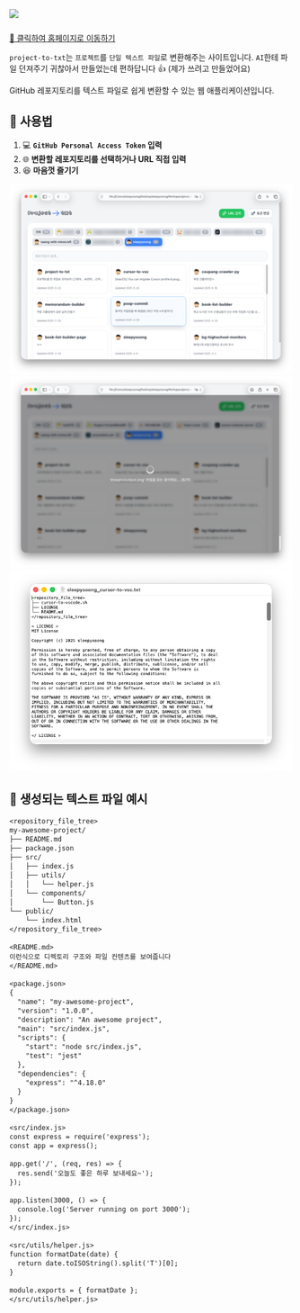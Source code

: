 # <img src="favicon.ico" style="height:1em; width:auto; vertical-align:middle; margin-right:4px; position:relative;"> 

[🔗 클릭하여 홈페이지로 이동하기](https://project-to-txt.vercel.app/)


`project-to-txt`는 `프로젝트`를 `단일 텍스트 파일`로 변환해주는 사이트입니다.
`AI`한테 파일 던져주기 귀찮아서 만들었는데 편하답니다 👍 (제가 쓰려고 만들었어요)

GitHub 레포지토리를 텍스트 파일로 쉽게 변환할 수 있는 웹 애플리케이션입니다.

## 🎯 사용법

1. 💻 **`GitHub Personal Access Token` 입력**
2. 🌐 **변환할 레포지토리를 선택하거나 URL 직접 입력**
3. 😆 **마음껏 즐기기**

![레포지토리 목록](images/repos.png)
![다운로드 진행](images/downloading.png)
![출력 결과](images/output.png)

## 📄 생성되는 텍스트 파일 예시

```
<repository_file_tree>
my-awesome-project/
├── README.md
├── package.json
├── src/
│   ├── index.js
│   ├── utils/
│   │   └── helper.js
│   └── components/
│       └── Button.js
└── public/
    └── index.html
</repository_file_tree>

<README.md>
이런식으로 디렉토리 구조와 파일 컨텐츠를 보여줍니다
</README.md>

<package.json>
{
  "name": "my-awesome-project",
  "version": "1.0.0",
  "description": "An awesome project",
  "main": "src/index.js",
  "scripts": {
    "start": "node src/index.js",
    "test": "jest"
  },
  "dependencies": {
    "express": "^4.18.0"
  }
}
</package.json>

<src/index.js>
const express = require('express');
const app = express();

app.get('/', (req, res) => {
  res.send('오늘도 좋은 하루 보내세요~');
});

app.listen(3000, () => {
  console.log('Server running on port 3000');
});
</src/index.js>

<src/utils/helper.js>
function formatDate(date) {
  return date.toISOString().split('T')[0];
}

module.exports = { formatDate };
</src/utils/helper.js>
```
